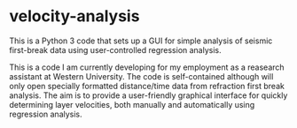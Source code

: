 # velocity-analysis
This is a Python 3 code that sets up a GUI for simple analysis of seismic first-break data using user-controlled regression analysis.

This is a code I am currently developing for my employment as a reasearch assistant at Western University. The code is self-contained although will only open specially formatted distance/time data from refraction first break analysis. The aim is to provide a user-friendly graphical interface for quickly determining layer velocities, both manually and automatically using regression analysis.
